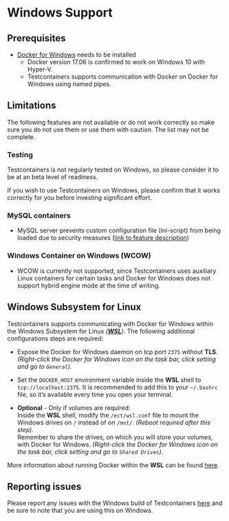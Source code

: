 # Windows Support

## Prerequisites
* [Docker for Windows](https://docs.docker.com/docker-for-windows/) needs to be installed
  * Docker version 17.06 is confirmed to work on Windows 10 with Hyper-V.
  * Testcontainers supports communication with Docker on Docker for Windows using named pipes.

## Limitations
The following features are not available or do not work correctly so make sure you do not use them or use them with 
caution. The list may not be complete.

### Testing

Testcontainers is not regularly tested on Windows, so please consider it to be at an beta level of readiness.

If you wish to use Testcontainers on Windows, please confirm that it works correctly for you before investing significant
effort.

### MySQL containers
* MySQL server prevents custom configuration file (ini-script) from being loaded due to security measures ([link to feature description](../modules/databases/index.md#using-an-init-script-from-a-file))

### Windows Container on Windows (WCOW)

* WCOW is currently not supported, since Testcontainers uses auxiliary Linux containers for certain tasks and Docker for Windows does not support hybrid engine mode at the time of writing.

## Windows Subsystem for Linux

Testcontainers supports communicating with Docker for Windows within the Windows Subsystem for Linux *([**WSL**](https://docs.microsoft.com/en-us/windows/wsl/about))*.
The following additional configurations steps are required:

+ Expose the Docker for Windows daemon on tcp port `2375` without **TLS**.
  *(Right-click the Docker for Windows icon on the task bar, click setting and go to `General`)*.

+ Set the `DOCKER_HOST` environment variable inside the **WSL** shell to `tcp://localhost:2375`.
  It is recommended to add this to your `~/.bashrc` file, so it’s available every time you open your terminal.

+ **Optional** - Only if volumes are required:  
  Inside the **WSL** shell, modify the `/ect/wsl.conf` file to mount the Windows drives on `/` instead of on `/mnt/`.
  *(Reboot required after this step)*.  
  Remember to share the drives, on which you will store your volumes, with Docker for Windows.
  *(Right-click the Docker for Windows icon on the task bar, click setting and go to `Shared Drives`)*.

More information about running Docker within the **WSL** can be found [here](https://nickjanetakis.com/blog/setting-up-docker-for-windows-and-wsl-to-work-flawlessly).

## Reporting issues

Please report any issues with the Windows build of Testcontainers [here](https://github.com/testcontainers/testcontainers-java/issues)
and be sure to note that you are using this on Windows.
